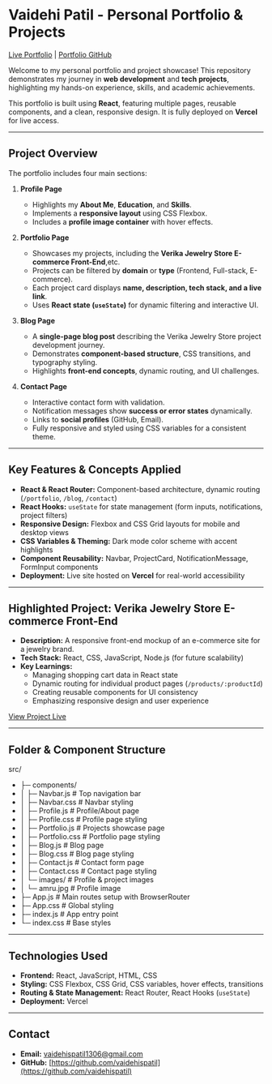 # Vaidehi Patil - Personal Portfolio & Projects

[Live Portfolio]( https://vaidehi-s-portfolio.vercel.app/) | [Portfolio GitHub](https://github.com/vaidehispatil/VAIDEHI-S-PORTFOLIO.git)

Welcome to my personal portfolio and project showcase! This repository demonstrates my journey in **web development** and **tech projects**, highlighting my hands-on experience, skills, and academic achievements.

This portfolio is built using **React**, featuring multiple pages, reusable components, and a clean, responsive design. It is fully deployed on **Vercel** for live access.

---

## Project Overview

The portfolio includes four main sections:

1. **Profile Page**  
   - Highlights my **About Me**, **Education**, and **Skills**.  
   - Implements a **responsive layout** using CSS Flexbox.  
   - Includes a **profile image container** with hover effects.  

2. **Portfolio Page**  
   - Showcases my projects, including the **Verika Jewelry Store E-commerce Front-End**,etc.  
   - Projects can be filtered by **domain** or **type** (Frontend, Full-stack, E-commerce).  
   - Each project card displays **name, description, tech stack, and a live link**.  
   - Uses **React state (`useState`)** for dynamic filtering and interactive UI.  

3. **Blog Page**  
   - A **single-page blog post** describing the Verika Jewelry Store project development journey.  
   - Demonstrates **component-based structure**, CSS transitions, and typography styling.  
   - Highlights **front-end concepts**, dynamic routing, and UI challenges.  

4. **Contact Page**  
   - Interactive contact form with validation.  
   - Notification messages show **success or error states** dynamically.  
   - Links to **social profiles** (GitHub, Email).  
   - Fully responsive and styled using CSS variables for a consistent theme.  

---

## Key Features & Concepts Applied

- **React & React Router:** Component-based architecture, dynamic routing (`/portfolio`, `/blog`, `/contact`)  
- **React Hooks:** `useState` for state management (form inputs, notifications, project filters)  
- **Responsive Design:** Flexbox and CSS Grid layouts for mobile and desktop views  
- **CSS Variables & Theming:** Dark mode color scheme with accent highlights  
- **Component Reusability:** Navbar, ProjectCard, NotificationMessage, FormInput components  
- **Deployment:** Live site hosted on **Vercel** for real-world accessibility  

---

## Highlighted Project: Verika Jewelry Store E-commerce Front-End

- **Description:** A responsive front-end mockup of an e-commerce site for a jewelry brand.  
- **Tech Stack:** React, CSS, JavaScript, Node.js (for future scalability)  
- **Key Learnings:**  
  - Managing shopping cart data in React state  
  - Dynamic routing for individual product pages (`/products/:productId`)  
  - Creating reusable components for UI consistency  
  - Emphasizing responsive design and user experience  

[View Project Live](https://evra-jewlry.vercel.app/)

---
## Folder & Component Structure

src/
- ├─ components/
- │  ├─ Navbar.js       # Top navigation bar
- │  ├─ Navbar.css      # Navbar styling
- │  ├─ Profile.js      # Profile/About page
- │  ├─ Profile.css     # Profile page styling
- │  ├─ Portfolio.js    # Projects showcase page
- │  ├─ Portfolio.css   # Portfolio page styling
- │  ├─ Blog.js         # Blog page
- │  ├─ Blog.css        # Blog page styling
- │  ├─ Contact.js      # Contact form page
- │  ├─ Contact.css     # Contact page styling
- │  └─ images/         # Profile & project images
- │     └─ amru.jpg     # Profile image
- ├─ App.js             # Main routes setup with BrowserRouter
- ├─ App.css            # Global styling
- ├─ index.js           # App entry point
- └─ index.css          # Base styles


---

## Technologies Used

- **Frontend:** React, JavaScript, HTML, CSS  
- **Styling:** CSS Flexbox, CSS Grid, CSS variables, hover effects, transitions  
- **Routing & State Management:** React Router, React Hooks (`useState`)  
- **Deployment:** Vercel  

---

## Contact

- **Email:** [vaidehispatil1306@gmail.com](mailto:vaidehispatil1306@gmail.com)  
- **GitHub:** [https://github.com/vaidehispatil](https://github.com/vaidehispatil)  

